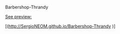 Barbershop-Thrandy

[See preview:](http://SergioNEOM.github.io/Barbershop-Thrandy )


[(http://SergioNEOM.github.io/Barbershop-Thrandy )]
